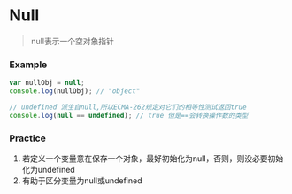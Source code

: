 # Null

> null表示一个空对象指针

### Example

```javascript
var nullObj = null;
console.log(nullObj); // "object"

// undefined 派生自null,所以ECMA-262规定对它们的相等性测试返回true
console.log(null == undefined); // true 但是==会转换操作数的类型

```

### Practice
1. 若定义一个变量意在保存一个对象，最好初始化为null，否则，则没必要初始化为undefined
2. 有助于区分变量为null或undefined
